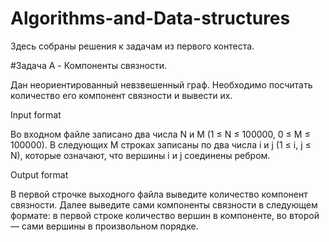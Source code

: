 # Algorithms-and-Data-structures

Здесь собраны решения к задачам из первого контеста.

#Задача A - Компоненты связности.

Дан неориентированный невзвешенный граф. Необходимо посчитать количество его компонент связности и вывести их.

Input format

Во входном файле записано два числа N и M (1 ≤ N ≤ 100000, 0 ≤ M ≤ 100000). В следующих M строках записаны по два числа i и j (1 ≤ i, j ≤ N), которые означают, что вершины i и j соединены ребром.

Output format

В первой строчке выходного файла выведите количество компонент связности. Далее выведите сами компоненты связности в следующем формате: в первой строке количество вершин в компоненте, во второй — сами вершины в произвольном порядке.
